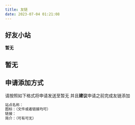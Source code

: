 ```yaml
---
title: 友链
date: 2023-07-04 01:21:08
---
```

## 好友小站

**暂无**

## 暂无

## 申请添加方式

请按照如下格式将申请发送至暂无
并且**建议**申请之前完成友链添加

```markdown
站点名称：
图标：（文件或者链接均可）
链接：
简介：（可有可无）
```
